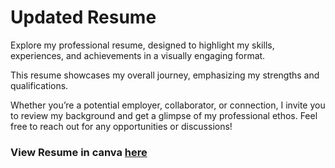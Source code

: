# Updated Resume


Explore my professional resume, designed to highlight my skills, experiences, and achievements in a visually engaging format. 

This resume showcases my overall journey, emphasizing my strengths and qualifications.

Whether you’re a potential employer, collaborator, or connection, I invite you to review my background and get a glimpse of my professional ethos. Feel free to reach out for any opportunities or discussions!


### View Resume in canva [here](https://www.canva.com/design/DAGUFOX3wTM/q5VwxvIi4rNLUPaliCUTFw/view?utm_content=DAGUFOX3wTM&utm_campaign=designshare&utm_medium=link&utm_source=editor)
